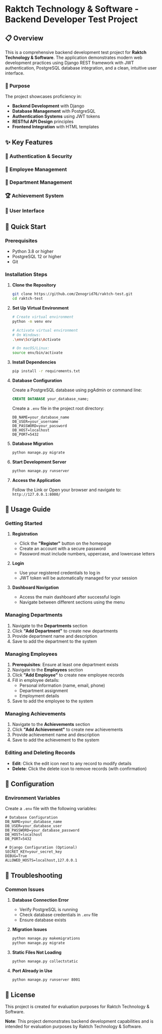 # Raktch Technology & Software - Backend Developer Test Project

## 📋 Overview

This is a comprehensive backend development test project for **Raktch Technology & Software**. The application demonstrates modern web development practices using Django REST framework with JWT authentication, PostgreSQL database integration, and a clean, intuitive user interface.

### 🎯 Purpose
The project showcases proficiency in:
- **Backend Development** with Django
- **Database Management** with PostgreSQL
- **Authentication Systems** using JWT tokens
- **RESTful API Design** principles
- **Frontend Integration** with HTML templates

## ✨ Key Features

### 🔐 Authentication & Security
### 👥 Employee Management
### 🏢 Department Management
### 🏆 Achievement System
### 🎨 User Interface



## 🚀 Quick Start

### Prerequisites
- Python 3.8 or higher
- PostgreSQL 12 or higher
- Git

### Installation Steps

1. **Clone the Repository**
   ```bash
   git clone https://github.com/Zenogrid76/raktch-test.git
   cd raktch-test
   ```

2. **Set Up Virtual Environment**
   ```bash
   # Create virtual environment
   python -m venv env
   
   # Activate virtual environment
   # On Windows:
   .\env\Scripts\Activate
   
   # On macOS/Linux:
   source env/bin/activate
   ```

3. **Install Dependencies**
   ```bash
   pip install -r requirements.txt
   ```

4. **Database Configuration**
   
   Create a PostgreSQL database using pgAdmin or command line:
   ```sql
   CREATE DATABASE your_database_name;
   ```
   
   Create a `.env` file in the project root directory:
   ```env
   DB_NAME=your_database_name
   DB_USER=your_username
   DB_PASSWORD=your_password
   DB_HOST=localhost
   DB_PORT=5432
   ```

5. **Database Migration**
   ```bash
   python manage.py migrate
   ```


6. **Start Development Server**
   ```bash
   python manage.py runserver
   ```

7. **Access the Application**
   
   Follow the Link or Open your browser and navigate to: `http://127.0.0.1:8000/`

## 📖 Usage Guide

### Getting Started

1. **Registration**
   - Click the **"Register"** button on the homepage
   - Create an account with a secure password
   - Password must include numbers, uppercase, and lowercase letters

2. **Login**
   - Use your registered credentials to log in
   - JWT token will be automatically managed for your session

3. **Dashboard Navigation**
   - Access the main dashboard after successful login
   - Navigate between different sections using the menu

### Managing Departments

1. Navigate to the **Departments** section
2. Click **"Add Department"** to create new departments
3. Provide department name and description
4. Save to add the department to the system

### Managing Employees

1. **Prerequisites**: Ensure at least one department exists
2. Navigate to the **Employees** section
3. Click **"Add Employee"** to create new employee records
4. Fill in employee details:
   - Personal information (name, email, phone)
   - Department assignment
   - Employment details
5. Save to add the employee to the system

### Managing Achievements

1. Navigate to the **Achievements** section
2. Click **"Add Achievement"** to create new achievements
3. Provide achievement name and description
4. Save to add the achievement to the system

### Editing and Deleting Records

- **Edit**: Click the edit icon next to any record to modify details
- **Delete**: Click the delete icon to remove records (with confirmation)


## 🔧 Configuration

### Environment Variables

Create a `.env` file with the following variables:

```env
# Database Configuration
DB_NAME=your_database_name
DB_USER=your_database_user
DB_PASSWORD=your_database_password
DB_HOST=localhost
DB_PORT=5432

# Django Configuration (Optional)
SECRET_KEY=your_secret_key
DEBUG=True
ALLOWED_HOSTS=localhost,127.0.0.1
```


## 🐛 Troubleshooting

### Common Issues

1. **Database Connection Error**
   - Verify PostgreSQL is running
   - Check database credentials in `.env` file
   - Ensure database exists

2. **Migration Issues**
   ```bash
   python manage.py makemigrations
   python manage.py migrate
   ```

3. **Static Files Not Loading**
   ```bash
   python manage.py collectstatic
   ```

4. **Port Already in Use**
   ```bash
   python manage.py runserver 8001
   ```


## 📄 License

This project is created for evaluation purposes for Raktch Technology & Software.

**Note**: This project demonstrates backend development capabilities and is intended for evaluation purposes by Raktch Technology & Software.
